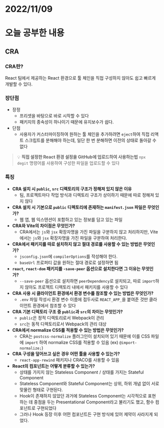 # 2022/11/09

# 오늘 공부한 내용

## CRA

### CRA란?

React 팀에서 제공하는 React 환경으로 툴 체인을 직접 구성하지 않아도 쉽고 빠르게 개발할 수 있다.

### **장단점**

- 장정
    - 프리셋을 바탕으로 바로 시작할 수 있다
    - 패키지의 종속성이 하나이기 때문에 유지보수가 쉽다.
- 단점
    - 사용자가 커스터마이징하여 원하는 툴 체인을 추가하려면 `eject`하여 직접 리액트 스크립트를 분해해야 하는데, 일단 한 번 분해하면 이전의 상태로 돌아갈 수 없다

> 💡 **직접 설정한 React 환경 설정을 GitHub에 업로드하여 사용하는법**
`npx degit` 명령어를 사용하여 구성한 파일을 업로드할 수 있다
> 

### 특징

- **CRA 설치 시 `public`, `src` 디렉토리의 구조가 정해져 있지 않은 이유**
    - 팀, 프로젝트마다 작업 방식과 디렉토리 구조가 상이하기 때문에 따로 정해져 있지 않다
- **CRA 설치 시 기본으로 `public` 디렉토리에 존재하는 `manifest.json` 파일은 무엇인가?**
    - 웹 앱, 웹 익스텐션이 포함하고 있는 정보를 담고 있는 파일
- **CRA와 Vite의 차이점은 무엇인가?**
    - CRA에서는 `js`와 `jsx` 확장자명을 가진 파일을 구분하지 않고 처리하지만, Vite에서는 `js`와 `jsx` 확장자명을 가진 파일을 구분하여 처리한다.
- **CRA에서 패키지를 따로 설치하지 않고 절대 경로를 사용할 수 있는 방법은 무엇인가?**
    - `jsconfig.json`에 `compilerOptions`를 작성해야 한다.
    - `baseUrl` 프로퍼티 값을 원하는 절대 경로로 설정하면 됨
- **`react`, `react-dom` 패키지를 `-save-peer` 옵션으로 설치한다면 그 이유는 무엇인가?**
    - `--save-peer` 옵션으로 설치하면 `peerDependency`로 설치되고, 따로 `import`하지 않아도 프로젝트 디렉토리 내에서 패키지를 사용할 수 있다
- **CRA 사용 시 클라이언트 환경에서 환경 변수를 참조할 수 있는 방법은 무엇인가?**
    - `.env` 파일 작성시 환경 변수 이름에 접두사로 `REACT_APP_`을 붙여준 것만 클라이언트 환경에서 참조할 수 있다
- **CRA 기본 디렉토리 구조 중 `public`과 `src`의 차이는 무엇인가?**
    - `public`은 정적 디렉토리로서 Webpack이 관리
    - `src`는 동적 디렉토리로서 Webpack의 관리 대상
- **CRA에서 normalize CSS를 적용할 수 있는 방법은 무엇인가?**
    - CRA는 `postcss-normalize` 플러그인이 설치되어 있기 때문에 이를 CSS 파일에 `import` 하여 normalize CSS를 적용할 수 있음 (ex) `@import-normalize;`)
- **CRA 구성을 덮어쓰고 싶은 경우 어떤 툴을 사용할 수 있는가?**
    - `react-app-rewind` 패키지나 CRACO를 사용할 수 있음
- **React의 컴포넌트는 어떻게 분류할 수 있는가?**
    - 상태를 가지지 않는 Stateless Component / 상태를 가지는 Stateful Component
    - Stateless Component와 Stateful Component는 상위, 하위 개념 없이 서로 맞물린 형태로 구현된다.
    - Hook이 존재하지 않았던 과거에 Stateless Component는 시각적으로 표현하는 데 중점을 두는 Presentational Component라고 불리기도 했고, 함수 컴포넌트로 구현되었다
    - 그러나 Hook 등장 이후 어떤 컴포넌트든 구현 방식에 있어 제약이 사라지게 되었다.